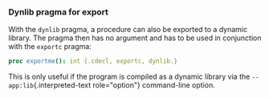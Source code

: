 ### Dynlib pragma for export

With the `dynlib` pragma, a procedure can also be exported to a dynamic
library. The pragma then has no argument and has to be used in
conjunction with the `exportc` pragma:

``` Nim
proc exportme(): int {.cdecl, exportc, dynlib.}
```

This is only useful if the program is compiled as a dynamic library via
the `--app:lib`{.interpreted-text role="option"} command-line option.

